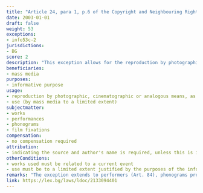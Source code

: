 ```yaml
---
title: "Article 24, para 1, p.6 of the Copyright and Neighbouring Rights Law (Член 24, ал.1, т.6 от Закона за авторското право и сродните му права)"
date: 2003-01-01 
draft: false
weight: 53
exceptions:
- info53c-2
jurisdictions:
- BG
score: 2
description: "This exception allows for the reproduction by photographic, cinematographic or analogous means, as well as by sound recording or video recording of works related to a current event, in order for those works to be used by the mass media to a limited extent justified by the purposes of the information, indicating the source and author's name, unless this is impossible." 
beneficiaries:
- mass media
purposes: 
- informative purpose
usage:
- reproduction by photographic, cinematographic or analogous means, as well as by sound recording or video recording
- use (by mass media to a limited extent)
subjectmatter:
- works 
- performances
- phonograms
- film fixations
compensation:
- no compensation required
attribution: 
- indicating the source and author's name is required, unless this is impossible
otherConditions: 
- works used must be related to a current event
- use must be to a limited extent justified by the purposes of the information
remarks: "The exception extends to performers (Art. 84), phonograms producers (Art. 90) and film producers (Art. 90v). It does not apply to broadcasting organisations (Art. 93). Possible rationale: exclusive rights and short news reports in television broadcasting are regulated in the Radio and Television Act, where most AVMS Directive transpositions are.<br /><br />According to national case law, the hypothesis of Art. 24, para. 1, item 6 of the CNRL applies solely to works related to a current event and for the purpose of informing the public about the same event. It is beyond the scope of the provision to use a work from one event to inform about another event.<br /><br />The indication of both the source and the name of the author are cumulative conditions for the application of the exception."
link: https://lex.bg/laws/ldoc/2133094401
---
```

